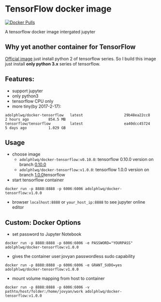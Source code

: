 # TensorFlow docker image
[![Docker Pulls](https://img.shields.io/docker/pulls/adolphlwq/docker-tensorflow.svg?maxAge=2592000)]()

A tensorflow docker image intergated jupyter

## Why yet another container for TensorFlow
[Official image](https://hub.docker.com/r/tensorflow/tensorflow/) just install python 2 of tensorflow series. So I build this image just install **only python 3.x** series of tensorflow.

## Features:
- support jupyter
- only python3
- tensorflow CPU only
- more tiny(by 2017-2-17):
```
adolphlwq/docker-tensorflow   latest                   29b48ea22cc8        2 hours ago         854.5 MB
tensorflow/tensorflow         latest                   ea40dcc45724        5 days ago          1.029 GB
```

## Usage
- choose image
    - `adolphlwq/docker-tensorflow:v0.10.0`: tensorflow 0.10.0 version on branch [0.10.0](https://github.com/dockerq/docker-tensorflow/tree/v0.10.0)
    - `adolphlwq/docker-tensorflow:v1.0.0`: tensorflow 1.0.0 version on branch [1.0.0](https://github.com/dockerq/docker-tensorflow/tree/v1.0.0)tensorflow
- start tensorflow container
```
docker run -p 8888:8888 -p 6006:6006 adolphlwq/docker-tensorflow:v1.0.0
```
- browser `localhost:8888` or `your_host_ip:8888` to see jupyter online editor

## Custom: Docker Options
- set password to Jupyter Notebook
```
docker run -p 8888:8888 -p 6006:6006 -e PASSWORD="YOURPASS" adolphlwq/docker-tensorflow:v1.0.0
```
- gives the container user:jovyan passwordless sudo capability
```
docker run -p 8888:8888 -p 6006:6006 -e GRANT_SUDO=yes adolphlwq/docker-tensorflow:v1.0.0
```
- mount volume mapping from host to container
```
docker run -p 8888:8888 -p 6006:6006 -v pathto/host/folder:/home/jovyan/work adolphlwq/docker-tensorflow:v1.0.0
```
